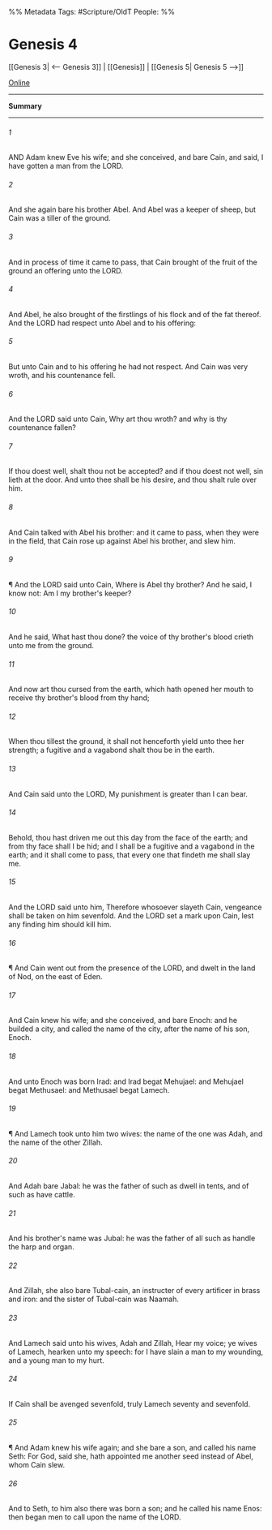%% Metadata
Tags: #Scripture/OldT
People: 
%%
# Genesis 4
[[Genesis 3| <-- Genesis 3]] | [[Genesis]] | [[Genesis 5| Genesis 5 -->]]

[Online](https://churchofjesuschrist.org/study/scriptures/ot/gen/4?lang=eng)

---
__Summary__



---

###### 1
AND Adam knew Eve his wife; and she conceived, and bare Cain, and said, I have gotten a man from the LORD.
###### 2
And she again bare his brother Abel.  And Abel was a keeper of sheep, but Cain was a tiller of the ground.
###### 3
And in process of time it came to pass, that Cain brought of the fruit of the ground an offering unto the LORD.
###### 4
And Abel, he also brought of the firstlings of his flock and of the fat thereof.  And the LORD had respect unto Abel and to his offering:
###### 5
But unto Cain and to his offering he had not respect.  And Cain was very wroth, and his countenance fell.
###### 6
And the LORD said unto Cain, Why art thou wroth?  and why is thy countenance fallen?
###### 7
If thou doest well, shalt thou not be accepted?  and if thou doest not well, sin lieth at the door.  And unto thee shall be his desire, and thou shalt rule over him.
###### 8
And Cain talked with Abel his brother: and it came to pass, when they were in the field, that Cain rose up against Abel his brother, and slew him.
###### 9
¶ And the LORD said unto Cain, Where is Abel thy brother?  And he said, I know not: Am I my brother's keeper?
###### 10
And he said, What hast thou done?  the voice of thy brother's blood crieth unto me from the ground.
###### 11
And now art thou cursed from the earth, which hath opened her mouth to receive thy brother's blood from thy hand;
###### 12
When thou tillest the ground, it shall not henceforth yield unto thee her strength; a fugitive and a vagabond shalt thou be in the earth.
###### 13
And Cain said unto the LORD, My punishment is greater than I can bear.
###### 14
Behold, thou hast driven me out this day from the face of the earth; and from thy face shall I be hid; and I shall be a fugitive and a vagabond in the earth; and it shall come to pass, that every one that findeth me shall slay me.
###### 15
And the LORD said unto him, Therefore whosoever slayeth Cain, vengeance shall be taken on him sevenfold.  And the LORD set a mark upon Cain, lest any finding him should kill him.
###### 16
¶ And Cain went out from the presence of the LORD, and dwelt in the land of Nod, on the east of Eden.
###### 17
And Cain knew his wife; and she conceived, and bare Enoch: and he builded a city, and called the name of the city, after the name of his son, Enoch.
###### 18
And unto Enoch was born Irad: and Irad begat Mehujael: and Mehujael begat Methusael: and Methusael begat Lamech.
###### 19
¶ And Lamech took unto him two wives: the name of the one was Adah, and the name of the other Zillah.
###### 20
And Adah bare Jabal: he was the father of such as dwell in tents, and of such as have cattle.
###### 21
And his brother's name was Jubal: he was the father of all such as handle the harp and organ.
###### 22
And Zillah, she also bare Tubal-cain, an instructer of every artificer in brass and iron: and the sister of Tubal-cain was Naamah.
###### 23
And Lamech said unto his wives, Adah and Zillah, Hear my voice; ye wives of Lamech, hearken unto my speech: for I have slain a man to my wounding, and a young man to my hurt.
###### 24
If Cain shall be avenged sevenfold, truly Lamech seventy and sevenfold.
###### 25
¶ And Adam knew his wife again; and she bare a son, and called his name Seth: For God, said she, hath appointed me another seed instead of Abel, whom Cain slew.
###### 26
And to Seth, to him also there was born a son; and he called his name Enos: then began men to call upon the name of the LORD.



